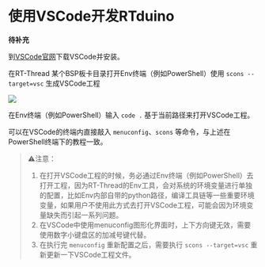 # 使用VSCode开发RTduino

**待补充**

到[VSCode官网](https://code.visualstudio.com)下载VSCode并安装。

在RT-Thread 某个BSP板卡目录打开Env终端（例如PowerShell）使用 `scons --target=vsc` 生成VSCode工程

![](figures/target_vsc.png)

在Env终端（例如PowerShell）输入 `code .` 基于当前路径来打开VSCode工程。

可以在VSCode的终端内直接敲入 `menuconfig`、`scons` 等命令，与上述在PowerShell终端下的教程一致。

> ⚠️注意：
> 
> 1. 在打开VSCode工程的时候，务必通过Env终端（例如PowerShell）去打开工程，因为RT-Thread的Env工具，会对系统的环境变量进行单独的配置，比如Env内部自带的python路径，编译工具链等一些重要环境变量，如果用户不使用此方式去打开VSCode工程，可能会因为环境变量缺失而引起一系列问题。
> 2. 在VSCode中使用menuconfig图形化界面时，上下方向键无效，需要使用数字小键盘区的加减号键代替。
> 3. 在执行完 `menuconfig` 重新配置之后，需要执行 `scons --target=vsc` 重新更新一下VSCode工程文件。